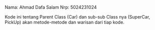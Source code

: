 Nama: Ahmad Dafa Salam
Nrp: 5024231024

Kode ini tentang Parent Class (Car) dan sub-sub Class nya (SuperCar, PickUp) akan metode-metode dan warisan dari tiap kode.
